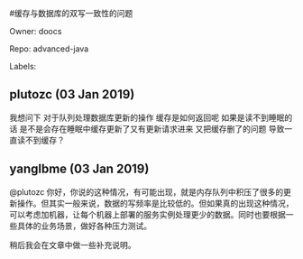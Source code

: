 #缓存与数据库的双写一致性的问题

Owner: doocs

Repo: advanced-java

Labels: 

## plutozc (03 Jan 2019)

我想问下 对于队列处理数据库更新的操作 缓存是如何返回呢 如果是读不到睡眠的话 是不是会存在睡眠中缓存更新了又有更新请求进来 又把缓存删了的问题 导致一直读不到缓存？

## yanglbme (03 Jan 2019)

@plutozc 你好，你说的这种情况，有可能出现，就是内存队列中积压了很多的更新操作。但其实一般来说，数据的写频率是比较低的。但如果真的出现这种情况，可以考虑加机器，让每个机器上部署的服务实例处理更少的数据。同时也要根据一些具体的业务场景，做好各种压力测试。

稍后我会在文章中做一些补充说明。

